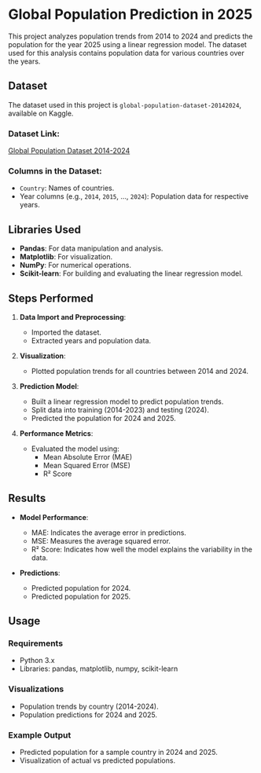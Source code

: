 # Global Population Prediction in 2025

This project analyzes population trends from 2014 to 2024 and predicts the population for the year 2025 using a linear regression model. The dataset used for this analysis contains population data for various countries over the years.

## Dataset
The dataset used in this project is `global-population-dataset-20142024`, available on Kaggle.

### Dataset Link:
[Global Population Dataset 2014-2024](https://www.kaggle.com/datasets/ankushpanday1/global-population-dataset-20142024)

### Columns in the Dataset:
- `Country`: Names of countries.
- Year columns (e.g., `2014`, `2015`, ..., `2024`): Population data for respective years.

## Libraries Used
- **Pandas**: For data manipulation and analysis.
- **Matplotlib**: For visualization.
- **NumPy**: For numerical operations.
- **Scikit-learn**: For building and evaluating the linear regression model.

## Steps Performed

1. **Data Import and Preprocessing**:
   - Imported the dataset.
   - Extracted years and population data.

2. **Visualization**:
   - Plotted population trends for all countries between 2014 and 2024.

3. **Prediction Model**:
   - Built a linear regression model to predict population trends.
   - Split data into training (2014-2023) and testing (2024).
   - Predicted the population for 2024 and 2025.

4. **Performance Metrics**:
   - Evaluated the model using:
     - Mean Absolute Error (MAE)
     - Mean Squared Error (MSE)
     - R² Score

## Results
- **Model Performance**:
  - MAE: Indicates the average error in predictions.
  - MSE: Measures the average squared error.
  - R² Score: Indicates how well the model explains the variability in the data.

- **Predictions**:
  - Predicted population for 2024.
  - Predicted population for 2025.

## Usage

### Requirements
- Python 3.x
- Libraries: pandas, matplotlib, numpy, scikit-learn

### Visualizations
- Population trends by country (2014-2024).
- Population predictions for 2024 and 2025.

### Example Output
- Predicted population for a sample country in 2024 and 2025.
- Visualization of actual vs predicted populations.
